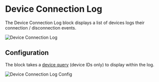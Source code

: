 # Device Connection Log

The Device Connection Log block displays a list of devices logs their connection / disconnection events.

![Device Connection Log](/images/dashboards/connection-log-example.png "Device Connection Log")

## Configuration

The block takes a [device query](/devices/device-queries/) (device IDs only) to display within the log.

![Device Connection Log Config](/images/dashboards/connection-log-config.png "Device Connection Log Config")
